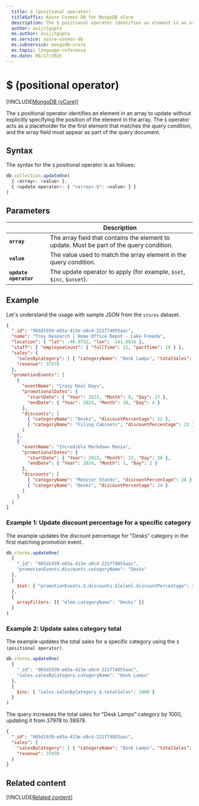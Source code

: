 ```yaml
---
  title: $ (positional operator)
  titleSuffix: Azure Cosmos DB for MongoDB vCore
  description: The $ positional operator identifies an element in an array to update without explicitly specifying the position of the element in the array.
  author: avijitgupta
  ms.author: avijitgupta
  ms.service: azure-cosmos-db
  ms.subservice: mongodb-vcore
  ms.topic: language-reference
  ms.date: 06/17/2025
---
```


# $ (positional operator)

[!INCLUDE[MongoDB (vCore)](~/reusable-content/ce-skilling/azure/includes/cosmos-db/includes/appliesto-mongodb-vcore.md)]

The `$` positional operator identifies an element in an array to update without explicitly specifying the position of the element in the array. The `$` operator acts as a placeholder for the first element that matches the query condition, and the array field must appear as part of the query document.

## Syntax

The syntax for the `$` positional operator is as follows:

```javascript
db.collection.updateOne(
  { <array>: <value> },
  { <update operator>: { "<array>.$": <value> } }
)
```

## Parameters

| | Description |
| --- | --- |
| **`array`** | The array field that contains the element to update. Must be part of the query condition. |
| **`value`** | The value used to match the array element in the query condition. |
| **`update operator`** | The update operator to apply (for example, `$set`, `$inc`, `$unset`). |

## Example

Let's understand the usage with sample JSON from the `stores` dataset.

```json
{
  "_id": "905d1939-e03a-413e-a9c4-221f74055aac",
  "name": "Trey Research | Home Office Depot - Lake Freeda",
  "location": { "lat": -48.9752, "lon": -141.6816 },
  "staff": { "employeeCount": { "fullTime": 12, "partTime": 19 } },
  "sales": {
    "salesByCategory": [ { "categoryName": "Desk Lamps", "totalSales": 37978 } ],
    "revenue": 37978
  },
  "promotionEvents": [
    {
      "eventName": "Crazy Deal Days",
      "promotionalDates": {
        "startDate": { "Year": 2023, "Month": 9, "Day": 27 },
        "endDate": { "Year": 2023, "Month": 10, "Day": 4 }
      },
      "discounts": [
        { "categoryName": "Desks", "discountPercentage": 22 },
        { "categoryName": "Filing Cabinets", "discountPercentage": 23 }
      ]
    },
    {
      "eventName": "Incredible Markdown Mania",
      "promotionalDates": {
        "startDate": { "Year": 2023, "Month": 12, "Day": 26 },
        "endDate": { "Year": 2024, "Month": 1, "Day": 2 }
      },
      "discounts": [
        { "categoryName": "Monitor Stands", "discountPercentage": 20 },
        { "categoryName": "Desks", "discountPercentage": 24 }
      ]
    }
  ]
}
```

### Example 1: Update discount percentage for a specific category

The example updates the discount percentage for "Desks" category in the first matching promotion event.

```javascript
db.stores.updateOne(
  { 
    "_id": "905d1939-e03a-413e-a9c4-221f74055aac",
    "promotionEvents.discounts.categoryName": "Desks"
  },
  {
    $set: { "promotionEvents.$.discounts.$[elem].discountPercentage": 25 }
  },
  {
    arrayFilters: [{ "elem.categoryName": "Desks" }]
  }
)
```

### Example 2: Update sales category total

The example updates the total sales for a specific category using the `$ (positional operator)`.

```javascript
db.stores.updateOne(
  { 
    "_id": "905d1939-e03a-413e-a9c4-221f74055aac",
    "sales.salesByCategory.categoryName": "Desk Lamps"
  },
  {
    $inc: { "sales.salesByCategory.$.totalSales": 1000 }
  }
)
```

The query increases the total sales for "Desk Lamps" category by 1000, updating it from 37978 to 38978.

```json
{
  "_id": "905d1939-e03a-413e-a9c4-221f74055aac",
  "sales": {
    "salesByCategory": [ { "categoryName": "Desk Lamps", "totalSales": 38978 } ],
    "revenue": 37978
  }
}
```

## Related content

[!INCLUDE[Related content](../includes/related-content.md)]
